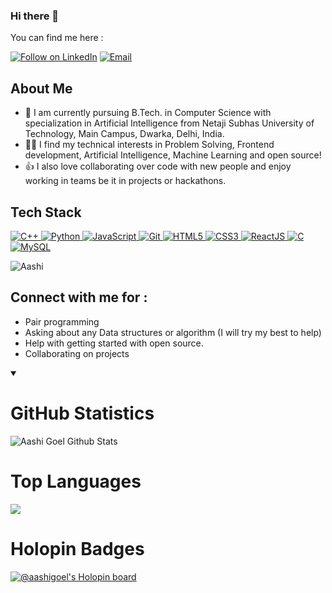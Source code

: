 ### Hi there 👋

You can find me here :
<p align="left">
  <a href="http://www.linkedin.com/in/aashi-goel-6a767a225/"><img title="Follow on LinkedIn" src="https://img.shields.io/badge/LinkedIn-0077B5?style=for-the-badge&logo=linkedin&logoColor=white"/></a>
  <a href="aashigoel71203@gmail.com"><img title="Email" src="https://img.shields.io/badge/Gmail-D14836?style=for-the-badge&logo=gmail&logoColor=white"/></a>
  
  

## About Me
  
- 🔭 I am currently pursuing B.Tech. in Computer Science with specialization in Artificial Intelligence from Netaji Subhas University of Technology, Main Campus, Dwarka, Delhi, India.
- 👩‍💻 I find my technical interests in Problem Solving, Frontend development, Artificial Intelligence, Machine Learning and open source! 
- 👍 I also love collaborating over code with new people and enjoy working in teams be it in projects or hackathons. 


 
## Tech Stack

<p align="left">
 <a href="#">
<img alt="C++" src="https://img.shields.io/badge/c++%20-%2300599C.svg?&style=for-the-badge&logo=c%2B%2B&ogoColor=white"/>
<img alt="Python" src="https://img.shields.io/badge/python%20-%2314354C.svg?&style=for-the-badge&logo=python&logoColor=white"/>
<img alt="JavaScript" src="https://img.shields.io/badge/javascript%20-%23323330.svg?&style=for-the-badge&logo=javascript&logoColor=%23F7DF1E"/>
<img alt="Git" src="https://img.shields.io/badge/git%20-%23F05033.svg?&style=for-the-badge&logo=git&logoColor=white"/>
<img alt="HTML5" src="https://img.shields.io/badge/html5%20-%23E34F26.svg?&style=for-the-badge&logo=html5&logoColor=white"/>
<img alt="CSS3" src="https://img.shields.io/badge/css3%20-%231572B6.svg?&style=for-the-badge&logo=css3&logoColor=white"/>
<img alt='ReactJS' src="https://img.shields.io/badge/ReactJS-ReactJS?style=for-the-badge&logo=react&color=303030"/>
<img alt="C" src="https://img.shields.io/badge/c%20-%2300599C.svg?&style=for-the-badge&logo=c&logoColor=white"/>
<img alt='MySQL' src="https://img.shields.io/badge/MySQL-005C84?style=for-the-badge&logo=mysql&logoColor=white"/>
</a>
</p>


 
<p align="left"> 
<img src="https://komarev.com/ghpvc/?username=AashiGoel&label=Views&color=blue&style=plastic" alt="Aashi" />
 </p>

## Connect with me for :
  - Pair programming
  - Asking about any Data structures or algorithm (I will try my best to help)
  - Help with getting started with open source.
  - Collaborating on projects

<details open><summary><h1 align="left">GitHub Statistics</h1></summary>

![Aashi Goel Github Stats](https://github-readme-stats.anuraghazra1.vercel.app/api?username=AashiGoel&show_icons=true&include_all_commits=true&theme=radical)

</details>

<h1 align="left">Top Languages</h1>

<a href="https://github.com/AashiGoel">
  <img align="center" src="https://github-readme-stats.vercel.app/api/top-langs/?username=AashiGoel&layout=compact&theme=dracula" />
</a>


<h1> Holopin Badges </h1>

[![@aashigoel's Holopin board](https://holopin.me/aashigoel)](https://holopin.io/@aashigoel)
